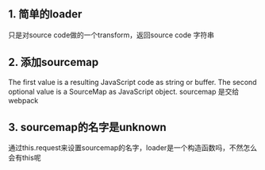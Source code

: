 ## 1. 简单的loader
只是对source code做的一个transform，返回source code 字符串

## 2. 添加sourcemap
The first value is a resulting JavaScript code as string or buffer. The second optional value is a SourceMap as JavaScript object.
sourcemap 是交给webpack

## 3. sourcemap的名字是unknown
通过this.request来设置sourcemap的名字，loader是一个构造函数吗，不然怎么会有this呢

